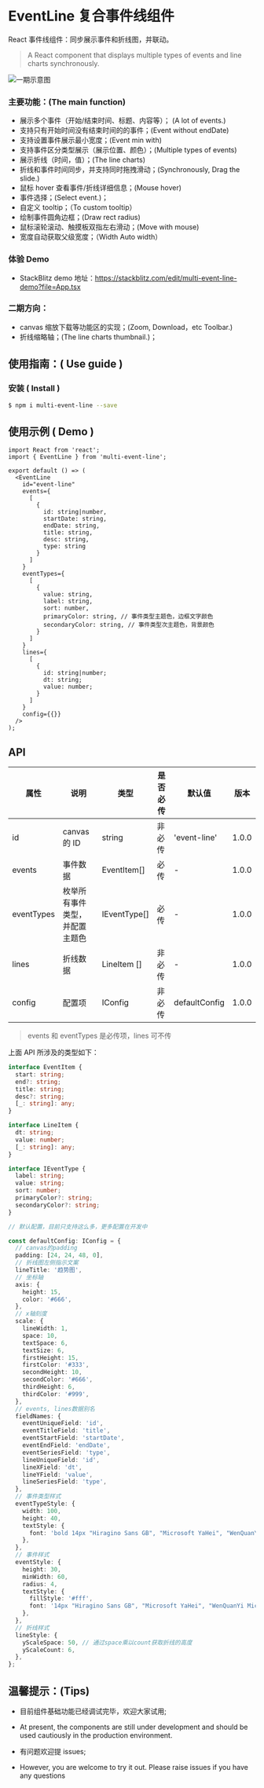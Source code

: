 # EventLine 复合事件线组件

React 事件线组件：同步展示事件和折线图，并联动。

> A React component that displays multiple types of events and line charts synchronously.

![一期示意图](https://p1-juejin.byteimg.com/tos-cn-i-k3u1fbpfcp/950bf3b04cfc47db807bd63c2d9b686c~tplv-k3u1fbpfcp-watermark.image?)

### 主要功能：(The main function)

- 展示多个事件（开始/结束时间、标题、内容等）； (A lot of events.)
- 支持只有开始时间没有结束时间的的事件；(Event without endDate)
- 支持设置事件展示最小宽度；(Event min with)
- 支持事件区分类型展示（展示位置、颜色）；(Multiple types of events)
- 展示折线（时间，值）；(The line charts)
- 折线和事件时间同步，并支持同时拖拽滑动；(Synchronously, Drag the slide.)
- 鼠标 hover 查看事件/折线详细信息；(Mouse hover)
- 事件选择；(Select event.)；
- 自定义 tooltip；（To custom tooltip）
- 绘制事件圆角边框；(Draw rect radius)
- 鼠标滚轮滚动、触摸板双指左右滑动；(Move with mouse)
- 宽度自动获取父级宽度；（Width Auto width）

### 体验 Demo

- StackBlitz demo 地址：https://stackblitz.com/edit/multi-event-line-demo?file=App.tsx

### 二期方向：

- canvas 缩放下载等功能区的实现；(Zoom, Download，etc Toolbar.)
- 折线缩略轴；(The line charts thumbnail.)；

## 使用指南：( Use guide )

### 安装 ( Install )

```bash
$ npm i multi-event-line --save
```

## 使用示例 ( Demo )

```tsx
import React from 'react';
import { EventLine } from 'multi-event-line';

export default () => (
  <EventLine
    id="event-line"
    events={
      [
        {
          id: string|number,
          startDate: string,
          endDate: string,
          title: string,
          desc: string,
          type: string
        }
      ]
    }
    eventTypes={
      [
        {
          value: string,
          label: string,
          sort: number,
          primaryColor: string, // 事件类型主题色，边框文字颜色
          secondaryColor: string, // 事件类型次主题色，背景颜色
        }
      ]
    }
    lines={
      [
        {
          id: string|number;
          dt: string;
          value: number;
        }
      ]
    }
    config={{}}
  />
);

```

## API

| 属性       | 说明                           | 类型         | 是否必传 | 默认值        | 版本  |
| ---------- | ------------------------------ | ------------ | -------- | ------------- | ----- |
| id         | canvas 的 ID                   | string       | 非必传   | 'event-line'  | 1.0.0 |
| events     | 事件数据                       | EventItem[]  | 必传     | -             | 1.0.0 |
| eventTypes | 枚举所有事件类型，并配置主题色 | IEventType[] | 必传     | -             | 1.0.0 |
| lines      | 折线数据                       | LineItem []  | 非必传   | -             | 1.0.0 |
| config     | 配置项                         | IConfig      | 非必传   | defaultConfig | 1.0.0 |

> events 和 eventTypes 是必传项，lines 可不传

上面 API 所涉及的类型如下：

```ts
interface EventItem {
  start: string;
  end?: string;
  title: string;
  desc?: string;
  [_: string]: any;
}

interface LineItem {
  dt: string;
  value: number;
  [_: string]: any;
}

interface IEventType {
  label: string;
  value: string;
  sort: number;
  primaryColor?: string;
  secondaryColor?: string;
}

// 默认配置，目前只支持这么多，更多配置在开发中

const defaultConfig: IConfig = {
  // canvas的padding
  padding: [24, 24, 48, 0],
  // 折线图左侧指示文案
  lineTitle: '趋势图',
  // 坐标轴
  axis: {
    height: 15,
    color: '#666',
  },
  // x轴刻度
  scale: {
    lineWidth: 1,
    space: 10,
    textSpace: 6,
    textSize: 6,
    firstHeight: 15,
    firstColor: '#333',
    secondHeight: 10,
    secondColor: '#666',
    thirdHeight: 6,
    thirdColor: '#999',
  },
  // events, lines数据别名
  fieldNames: {
    eventUniqueField: 'id',
    eventTitleField: 'title',
    eventStartField: 'startDate',
    eventEndField: 'endDate',
    eventSeriesField: 'type',
    lineUniqueField: 'id',
    lineXField: 'dt',
    lineYField: 'value',
    lineSeriesField: 'type',
  },
  // 事件类型样式
  eventTypeStyle: {
    width: 100,
    height: 40,
    textStyle: {
      font: 'bold 14px "Hiragino Sans GB", "Microsoft YaHei", "WenQuanYi Micro Hei", sans-serif',
    },
  },
  // 事件样式
  eventStyle: {
    height: 30,
    minWidth: 60,
    radius: 4,
    textStyle: {
      fillStyle: '#fff',
      font: '14px "Hiragino Sans GB", "Microsoft YaHei", "WenQuanYi Micro Hei", sans-serif',
    },
  },
  // 折线样式
  lineStyle: {
    yScaleSpace: 50, // 通过space乘以count获取折线的高度
    yScaleCount: 6,
  },
};
```

## 温馨提示：(Tips)

- 目前组件基础功能已经调试完毕，欢迎大家试用;
- At present, the components are still under development and should be used cautiously in the production environment.

- 有问题欢迎提 issues;
- However, you are welcome to try it out. Please raise issues if you have any questions
